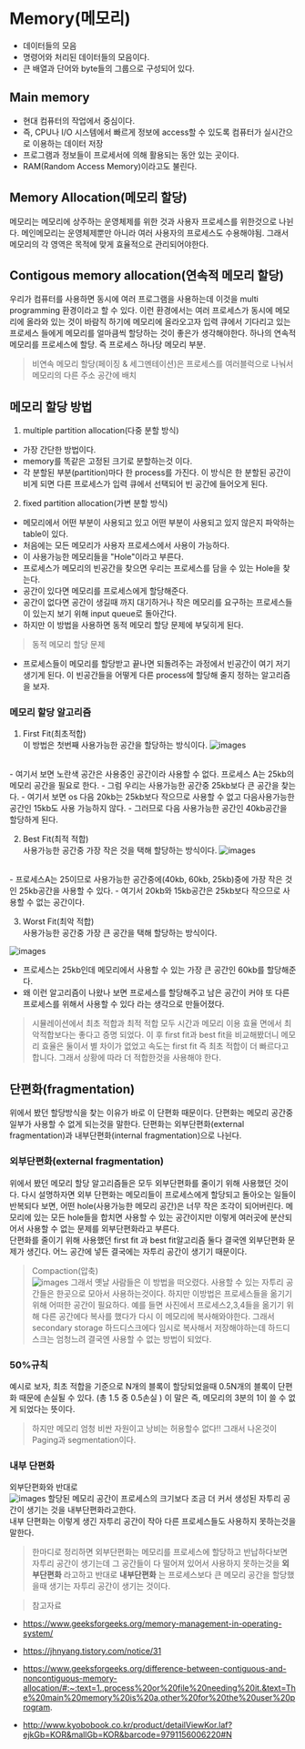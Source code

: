 # Memory(메모리)
- 데이터들의 모음 
- 명령어와 처리된 데이터들의 모음이다. 
- 큰 배열과 단어와 byte들의 그룹으로 구성되어 있다.

## Main memory
- 현대 컴퓨터의 작업에서 중심이다. 
- 즉, CPU나 I/O 시스템에서 빠르게 정보에 access할 수 있도록 컴퓨터가 실시간으로 이용하는 데이터 저장
- 프로그램과 정보들이 프로세서에 의해 활용되는 동안 있는 곳이다. 
- RAM(Random Access Memory)이라고도 불린다.

## Memory Allocation(메모리 할당)
메모리는 메모리에 상주하는 운영체제를 위한 것과 사용자 프로세스를 위한것으로 나뉜다. 메인메모리는 운영체제뿐만 아니라 여러 사용자의 프로세스도 수용해야됨. 그래서 메모리의 각 영역은 목적에 맞게 효율적으로 관리되어야한다.  

## Contigous memory allocation(연속적 메모리 할당)
우리가 컴퓨터를 사용하면 동시에 여러 프로그램을 사용하는데 이것을 multi programming 환경이라고 할 수 있다. 이런 환경에서는 여러 프로세스가 동시에 메모리에 올라와 있는 것이 바람직 하기에 메모리에 올라오고자 입력 큐에서 기다리고 있는 프로세스 들에게 메모리를 얼마큼씩 할당하는 것이 좋은가 생각해야한다. 하나의 연속적 메모리를 프로세스에 할당. 즉 프로세스 하나당 메모리 부분.

> 비연속 메모리 할당(페이징 & 세그멘테이션)은 프로세스를 여러블럭으로 나눠서 메모리의 다른 주소 공간에 배치
 

## 메모리 할당 방법
1. multiple partition allocation(다중 분할 방식)
  - 가장 간단한 방법이다.
  - memory를 똑같은 고정된 크기로 분할하는것 이다. 
  - 각 분할된 부분(partition)마다 한 process를 가진다. 
이 방식은 한 분할된 공간이 비게 되면 다른 프로세스가 입력 큐에서 선택되어 빈 공간에 들어오게 된다. 

2. fixed partition allocation(가변 분할 방식)
  - 메모리에서 어떤 부분이 사용되고 있고 어떤 부분이 사용되고 있지 않은지 파악하는 table이 있다. 
  - 처음에는 모든 메모리가 사용자 프로세스에서 사용이 가능하다.
  - 이 사용가능한 메모리들을 "Hole"이라고 부른다.
  - 프로세스가 메모리의 빈공간을 찾으면 우리는 프로세스를 담을 수 있는 Hole을 찾는다.
  - 공간이 있다면 메모리를 프로세스에게 할당해준다. 
  - 공간이 없다면 공간이 생길때 까지 대기하거나 작은 메모리를 요구하는 프로세스들이 있는지 보기 위해 input queue로 돌아간다. 
  - 하지만 이 방법을 사용하면 동적 메모리 할당 문제에 부딫히게 된다. 

> 동적 메모리 할당 문제  
- 프로세스들이 메모리를 할당받고 끝나면 되돌려주는 과정에서 빈공간이 여기 저기 생기게 된다. 이 빈공간들을 어떻게 다른 process에 할당해 줄지 정하는 알고리즘을 보자.

### 메모리 할당 알고리즘
1. First Fit(최초적합)  
이 방법은 첫번째 사용가능한 공간을 할당하는 방식이다. 
![images](/images/firstfit.png)
<br>
- 여기서 보면 노란색 공간은 사용중인 공간이라 사용할 수 없다. 프로세스 A는 25kb의 메모리 공간을 필요로 한다. 
- 그럼 우리는 사용가능한 공간중 25kb보다 큰 공간을 찾는다. 
- 여기서 보면 os 다음 20kb는 25kb보다 작으므로 사용할 수 없고 다음사용가능한 공간인 15kb도 사용 가능하지 않다. 
- 그러므로 다음 사용가능한 공간인 40kb공간을 할당하게 된다. 

2. Best Fit(최적 적합)  
사용가능한 공간중 가장 작은 것을 택해 할당하는 방식이다. 
![images](/images/bestfit.png)
<br>
- 프로세스A는 25이므로 사용가능한 공간중에(40kb, 60kb, 25kb)중에 가장 작은 것인 25kb공간을 사용할 수 있다.
- 여기서 20kb와 15kb공간은 25kb보다 작으므로 사용할 수 없는 공간이다. 

3. Worst Fit(최악 적합)  
사용가능한 공간중 가장 큰 공간을 택해 할당하는 방식이다. 

![images](/images/worstfit.png)
<br>
- 프로세스는 25kb인데 메모리에서 사용할 수 있는 가장 큰 공간인 60kb를 할당해준다. 
- 왜 이런 알고리즘이 나왔나 보면 프로세스를  할당해주고 남은 공간이 커야 또 다른 프로세스를 위해서 사용할 수 있다 라는 생각으로 만들어졌다. 

> 시뮬레이션에서 최초 적합과 최적 적합 모두 시간과 메모리 이용 효율 면에서 최악적합보다는 좋다고 증명 되었다. 이 후 first fit과 best fit을 비교해봤더니 메모리 효율은 둘이서 별 차이가 없었고 속도는 first fit 즉 최초 적합이 더 빠르다고 합니다. 그래서 상황에 따라 더 적합한것을 사용해야 한다.

## 단편화(fragmentation)  
위에서 봤던 할당방식을 찾는 이유가 바로 이 단편화 때문이다. 단편화는 메모리 공간중 일부가 사용할 수 없게 되는것을 말한다. 단편화는 외부단편화(external fragmentation)과 내부단편화(internal fragmentation)으로 나뉜다.

### 외부단편화(external fragmentation)   
위에서 봤던 메모리 할당 알고리즘들은 모두 외부단편화를 줄이기 위해 사용했던 것이다. 다시 설명하자면 외부 단편화는 메모리들이 프로세스에게 할당되고 돌아오는 일들이 반복되다 보면, 어떤 hole(사용가능한 메모리 공간)은 너무 작은 조각이 되어버린다. 메모리에 있는 모든 hole들을 합치면 사용할 수 있는 공간이지만 이렇게 여러곳에 분산되어서 사용할 수 없는 문제를 외부단편화라고 부른다.  
단편화를 줄이기 위해 사용했던 first fit 과 best fit알고리즘 둘다 결국엔 외부단편화 문제가 생긴다. 어느 공간에 넣든 결국에는 자투리 공간이 생기기 때문이다.

> Compaction(압축)  
![images](/images/compaction.png)
그래서 옛날 사람들은 이 방법을 떠오렸다. 
사용할 수 있는 자투리 공간들은 한곳으로 모아서 사용하는것이다. 하지만 이방법은 프로세스들을 옮기기 위해 어떠한 공간이 필요하다. 예를 들면 사진에서 프로세스2,3,4들을 옮기기 위해 다른 공간에다 복사를 했다가 다시 이 메모리에 복사해와야한다. 그래서 secondary storage 하드디스크에다 임시로 복사해서 저장해야하는데 하드디스크는 엄청느려 결국엔 사용할 수 없는 방법이 되었다.

### 50%규칙  
예시로 보자, 최초 적합을 기준으로 N개의 블록이 할당되었을때 0.5N개의 블록이 단편화 때문에 손실될 수 있다. (총 1.5 중 0.5손실 ) 이 말은 즉, 메모리의 3분의 1이 쓸 수 없게 되었다는 뜻이다.   

> 하지만 메모리 엄청 비싼 자원이고 낭비는 허용할수 없다!! 그래서 나온것이 Paging과 segmentation이다.  

### 내부 단편화  
외부단편화와 반대로   
![images](/images/internalFragmentation.png)
할당된 메모리 공간이 프로세스의 크기보다 조금 더 커서 생성된 자투리 공간이 생기는 것을 내부단편화라고한다.   
내부 단편화는 이렇게 생긴 자투리 공간이 작아 다른 프로세스들도 사용하지 못하는것을 말한다.   

> 한마디로 정리하면 외부단편화는 메모리를 프로세스에 할당하고 반납하다보면 자투리 공간이 생기는데 그 공간들이 다 떨어져 있어서 사용하지 못하는것을 __외부단편화__ 라고하고 반대로 __내부단편화__ 는 프로세스보다 큰 메모리 공간을 할당했을때 생기는 자투리 공간이 생기는 것이다.


> 참고자료  
- https://www.geeksforgeeks.org/memory-management-in-operating-system/

- https://jhnyang.tistory.com/notice/31

- https://www.geeksforgeeks.org/difference-between-contiguous-and-noncontiguous-memory-allocation/#:~:text=1.,process%20or%20file%20needing%20it.&text=The%20main%20memory%20is%20a,other%20for%20the%20user%20program.

- http://www.kyobobook.co.kr/product/detailViewKor.laf?ejkGb=KOR&mallGb=KOR&barcode=9791156006220#N